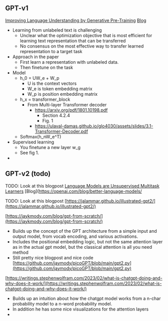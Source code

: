 ## GPT-v1

[Improving Language Understanding by Generative Pre-Training](https://cdn.openai.com/research-covers/language-unsupervised/language_understanding_paper.pdf)
[Blog](https://openai.com/blog/language-unsupervised/)

- Learning from unlabeled text is challenging
  - Unclear what the optimization objective that is most efficient for learning text representation that can be transferred
  - No consensus on the most effective way to transfer learned representation to a target task
- Approach in the paper 
  - First learn a representation with unlabeled data. 
  - Then finetune on the task
- Model
    - h_0 = UW_e + W_p
      - U is the context vectors
      - W_e is token embedding matrix
      - W_p is position embedding matrix
    - h_x = transformer_block
      - From Multi-layer Transformer decoder
        - https://arxiv.org/pdf/1801.10198.pdf
          - Section 4.2.4
          - Fig. 1
        - https://ulaval-damas.github.io/glo4030/assets/slides/3.1-Transformer-Decoder.pdf
    - Softmax(h_nW_e^T)
- Supervised learning
    - You finetune a new layer w_g
    - See fig 1.
- 


## GPT-v2 (todo)
TODO: Look at this blogpost
[Language Models are Unsupervised Multitask Learners](https://cdn.openai.com/better-language-models/language_models_are_unsupervised_multitask_learners.pdf)
[Blog](https://openai.com/blog/better-language-models/

TODO: Look at this blogpost
[https://jalammar.github.io/illustrated-gpt2/](https://jalammar.github.io/illustrated-gpt2/)

[https://jaykmody.com/blog/gpt-from-scratch/](https://jaykmody.com/blog/gpt-from-scratch/)
- Builds up the concept of the GPT architecture from a simple input and output model, from vocab encoding, and various activations.
- Includes the positional embedding logic, but not the same attention layer as in the actual gpt model, but the classical attention is all you need method
- Still pretty nice blogpost and nice code [https://github.com/jaymody/picoGPT/blob/main/gpt2.py](https://github.com/jaymody/picoGPT/blob/main/gpt2.py)

[https://writings.stephenwolfram.com/2023/02/what-is-chatgpt-doing-and-why-does-it-work/](https://writings.stephenwolfram.com/2023/02/what-is-chatgpt-doing-and-why-does-it-work/)
- Builds up an intuition about how the chatgpt model works from a n-char probability model to a n-word probability model.
- In addition he has some nice visualizations for the attention layers
- 

